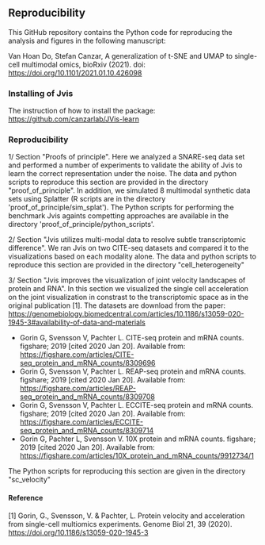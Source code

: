 ## Reproducibility


This GitHub repository contains the Python code for reproducing the analysis and figures in the following manuscript:

Van Hoan Do, Stefan Canzar, A generalization of t-SNE and UMAP to single-cell multimodal omics, bioRxiv (2021). doi: https://doi.org/10.1101/2021.01.10.426098


### Installing of Jvis

The instruction of how to install the package:
https://github.com/canzarlab/JVis-learn

### Reproducibility

1/ Section "Proofs of principle". Here we analyzed a SNARE-seq data set and performed a number of experiments to validate the ability of Jvis to learn the correct representation under the noise. The data and python scripts to reproduce this section are provided in the directory "proof_of_principle". In addition, we simulated 8 multimodal synthetic data sets using Splatter (R scripts are in the directory 'proof_of_principle/sim_splat'). The Python scripts for performing the benchmark Jvis againts competting approaches are available in the directory 'proof_of_principle/python_scripts'.

2/ Section "Jvis utilizes multi-modal data to resolve subtle transcriptomic difference". We ran Jvis on two CITE-seq datasets and compared it to the visualizations based on each modality alone. The data and python scripts to reproduce this section are provided in the directory "cell_heterogeneity"

3/ Section "Jvis improves the visualization of joint velocity landscapes of protein and RNA". In this section we visualized the single cell acceleration on the joint visualization in constrast to the transcriptomic space as in the original publication [1]. The datasets are download from the paper:
https://genomebiology.biomedcentral.com/articles/10.1186/s13059-020-1945-3#availability-of-data-and-materials
* Gorin G, Svensson V, Pachter L. CITE-seq protein and mRNA counts. figshare; 2019 [cited 2020 Jan 20]. Available from: https://figshare.com/articles/CITE-seq_protein_and_mRNA_counts/8309696
* Gorin G, Svensson V, Pachter L. REAP-seq protein and mRNA counts. figshare; 2019 [cited 2020 Jan 20]. Available from: https://figshare.com/articles/REAP-seq_protein_and_mRNA_counts/8309708
* Gorin G, Svensson V, Pachter L. ECCITE-seq protein and mRNA counts. figshare; 2019 [cited 2020 Jan 20]. Available from: https://figshare.com/articles/ECCITE-seq_protein_and_mRNA_counts/8309714
* Gorin G, Pachter L, Svensson V. 10X protein and mRNA counts. figshare; 2019 [cited 2020 Jan 20]. Available from: https://figshare.com/articles/10X_protein_and_mRNA_counts/9912734/1

The Python scripts for reproducing this section are given in the directory "sc_velocity"

#### Reference
[1] Gorin, G., Svensson, V. & Pachter, L. Protein velocity and acceleration from single-cell multiomics experiments. Genome Biol 21, 39 (2020). https://doi.org/10.1186/s13059-020-1945-3


